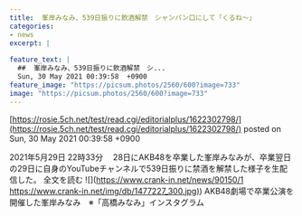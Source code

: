 ```yaml
---
title:  峯岸みなみ、539日振りに飲酒解禁　シャンパン口にして「くるね〜」  
categories:
- news
excerpt: |
  
feature_text: |
  ##  峯岸みなみ、539日振りに飲酒解禁　シ...
  Sun, 30 May 2021 00:39:58  +0900
feature_image: "https://picsum.photos/2560/600?image=733"
image: "https://picsum.photos/2560/600?image=733"
---
```


[https://rosie.5ch.net/test/read.cgi/editorialplus/1622302798/](https://rosie.5ch.net/test/read.cgi/editorialplus/1622302798/)
posted on Sun, 30 May 2021 00:39:58  +0900

<!--more-->

2021年5月29日 22時33分 　28日にAKB48を卒業した峯岸みなみが、卒業翌日の29日に自身のYouTubeチャンネルで539日振りに禁酒を解禁した様子を生配信した。 全文を読む ![](https://www.crank-in.net/news/90150/1 [https://www.crank-in.net/img/db/1477227_300.jpg)](https://www.crank-in.net/img/db/1477227_300.jpg)) AKB48劇場で卒業公演を開催した峯岸みなみ　※「高橋みなみ」インスタグラム

